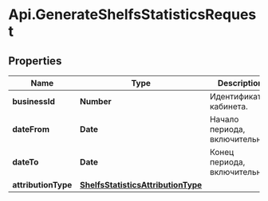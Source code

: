 # Api.GenerateShelfsStatisticsRequest

## Properties

Name | Type | Description | Notes
------------ | ------------- | ------------- | -------------
**businessId** | **Number** | Идентификатор кабинета. | 
**dateFrom** | **Date** | Начало периода, включительно. | 
**dateTo** | **Date** | Конец периода, включительно. | 
**attributionType** | [**ShelfsStatisticsAttributionType**](ShelfsStatisticsAttributionType.md) |  | 


